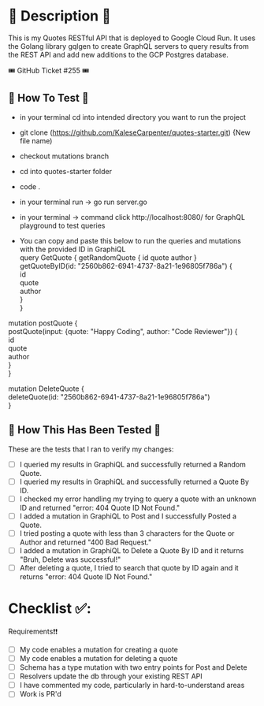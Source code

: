# 🌻 Description 🌻

This is my Quotes RESTful API that is deployed to Google Cloud Run. It uses the Golang library gqlgen to create GraphQL servers to query results from the REST API and add new additions to the GCP Postgres database. 

🎟️ GitHub Ticket #255 🎟️

## 🌸 How To Test 🌸

- in your terminal cd into intended directory you want to run the project
- git clone (https://github.com/KaleseCarpenter/quotes-starter.git) {New file name)
- checkout mutations branch 
- cd into quotes-starter folder
- code .
- in your terminal run -> go run server.go
- in your terminal -> command click http://localhost:8080/ for GraphQL playground to test queries

- You can copy and paste this below to run the queries and mutations with the provided ID in GraphiQL <br />
query GetQuote { 
  getRandomQuote { 
    id 
    quote 
    author 
  } <br />
  getQuoteByID(id: "2560b862-6941-4737-8a21-1e96805f786a") { <br />
    id <br />
    quote <br />
    author <br />
  } <br />
} <br />

mutation postQuote { <br />
  postQuote(input: {quote: "Happy Coding", author: "Code Reviewer"}) { <br />
    id <br />
    quote <br />
    author <br />
  } <br />
} <br />

mutation DeleteQuote { <br />
  deleteQuote(id: "2560b862-6941-4737-8a21-1e96805f786a")<br />
} <br />


## 🧪 How This Has Been Tested 🧪

These are the tests that I ran to verify my changes:

- [ ] I queried my results in GraphiQL and successfully returned a Random Quote.
- [ ] I queried my results in GraphiQL and successfully returned a Quote By ID.
- [ ] I checked my error handling my trying to query a quote with an unknown ID and returned "error: 404 Quote ID Not Found."
- [ ] I added a mutation in GraphiQL to Post and I successfully Posted a Quote.
- [ ] I tried posting a quote with less than 3 characters for the Quote or Author and returned "400 Bad Request."
- [ ] I added a mutation in GraphiQL to Delete a Quote By ID and it returns "Bruh, Delete was successful!"
- [ ] After deleting a quote, I tried to search that quote by ID again and it returns "error: 404 Quote ID Not Found." 

# Checklist ✅:

Requirements❗️❗

- [ ] My code enables a mutation for creating a quote
- [ ] My code enables a mutation for deleting a quote
- [ ] Schema has a type mutation with two entry points for Post and Delete
- [ ] Resolvers update the db through your existing REST API
- [ ] I have commented my code, particularly in hard-to-understand areas
- [ ] Work is PR'd
